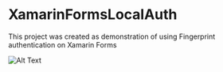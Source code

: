 # XamarinFormsLocalAuth
This project was created as demonstration of using Fingerprint authentication on Xamarin Forms

![Alt Text](https://media.giphy.com/media/5h00UuUEB8YVP3D6B8/giphy.gif)
